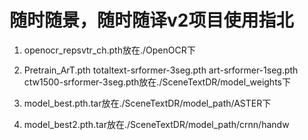 # 随时随景，随时随译v2项目使用指北



1. openocr_repsvtr_ch.pth放在./OpenOCR下

2. Pretrain_ArT.pth totaltext-srformer-3seg.pth art-srformer-1seg.pth ctw1500-srformer-3seg.pth放在./SceneTextDR/model_weights下
3. model_best.pth.tar放在./SceneTextDR/model_path/ASTER下
4. model_best2.pth.tar放在./SceneTextDR/model_path/crnn/handw



